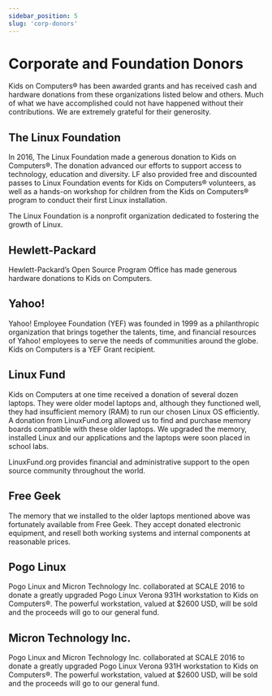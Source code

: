 ```yaml
---
sidebar_position: 5
slug: 'corp-donors'
---
```


# Corporate and Foundation Donors
Kids on Computers® has been awarded grants and has received cash and hardware donations from these organizations listed below and others. Much of what we have accomplished could not have happened without their contributions. We are extremely grateful for their generosity.


## The Linux Foundation
In 2016, The Linux Foundation made a generous donation to Kids on Computers®. The donation advanced our efforts to support access to technology, education and diversity. LF also provided free and discounted passes to Linux Foundation events for Kids on Computers® volunteers, as well as a hands-on workshop for children from the Kids on Computers® program to conduct their first Linux installation.

The Linux Foundation is a nonprofit organization dedicated to fostering the growth of Linux.

## Hewlett-Packard

Hewlett-Packard’s Open Source Program Office has made generous hardware donations to Kids on Computers.

## Yahoo!
Yahoo! Employee Foundation (YEF) was founded in 1999 as a philanthropic organization that brings together the talents, time, and financial resources of Yahoo! employees to serve the needs of communities around the globe. Kids on Computers is a YEF Grant recipient.

## Linux Fund
Kids on Computers at one time received a donation of several dozen laptops. They were older model laptops and, although they functioned well, they had insufficient memory (RAM) to run our chosen Linux OS efficiently. A donation from LinuxFund.org allowed us to find and purchase memory boards compatible with these older laptops. We upgraded the memory, installed Linux and our applications and the laptops were soon placed in school labs.

LinuxFund.org provides financial and administrative support to the open source community throughout the world.

## Free Geek
The memory that we installed to the older laptops mentioned above was fortunately available from Free Geek. They accept donated electronic equipment, and resell both working systems and internal components at reasonable prices.

## Pogo Linux
Pogo Linux and Micron Technology Inc. collaborated at SCALE 2016 to donate a greatly upgraded Pogo Linux Verona 931H workstation to Kids on Computers®. The powerful workstation, valued at $2600 USD, will be sold and the proceeds will go to our general fund.

## Micron Technology Inc.
Pogo Linux and Micron Technology Inc. collaborated at SCALE 2016 to donate a greatly upgraded Pogo Linux Verona 931H workstation to Kids on Computers®. The powerful workstation, valued at $2600 USD, will be sold and the proceeds will go to our general fund.
